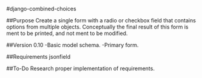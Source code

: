 #django-combined-choices


##Purpose
Create a single form with a radio or checkbox field that contains options from multiple objects. Conceptually the final result of this form is ment to be printed, and not ment to be modified.


##Version
0.10
-Basic model schema.
-Primary form.


##Requirements
jsonfield


##To-Do
Research proper implementation of requirements.
